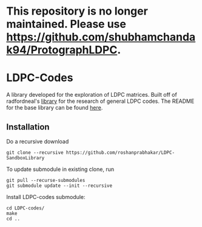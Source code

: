 # This repository is no longer maintained. Please use https://github.com/shubhamchandak94/ProtographLDPC.  

# LDPC-Codes
A library developed for the exploration of LDPC matrices. Built off of radfordneal's [library](https://github.com/radfordneal/LDPC-codes) for the research of general LDPC codes.
The README for the base library can be found [here](https://github.com/radfordneal/LDPC-codes/blob/master/README).

Installation
---
Do a recursive download
```
git clone --recursive https://github.com/roshanprabhakar/LDPC-SandboxLibrary
```
To update submodule in existing clone, run
```
git pull --recurse-submodules
git submodule update --init --recursive
```
Install LDPC-codes submodule:
```
cd LDPC-codes/
make
cd ..
```
